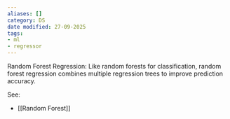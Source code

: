```yaml
---
aliases: []
category: DS
date modified: 27-09-2025
tags:
- ml
- regressor
---
```

Random Forest Regression: Like random forests for classification, random forest regression combines multiple regression trees to improve prediction accuracy.

See:
- [[Random Forest]]